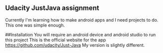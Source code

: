 ## Udacity JustJava assignment
Currently I'm learning how to make android apps and I need projects to do. This one was simple enough. 

##Installation
You will require an android device and android studio to run this project
This is the official website for the app https://github.com/udacity/Just-Java
My version is slightly different.